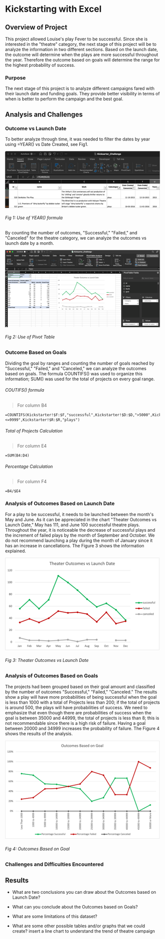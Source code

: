 # Kickstarting with Excel

## Overview of Project
This project allowed Louise's play Fever to be successful. Since she is interested in the "theatre" category, the next stage of this project will be to analyze the information in two different sections. Based on the launch date, the outcome will determine when the plays are more successful throughout the year.
Therefore the outcome based on goals will determine the range for the highest probability of success.

### Purpose
The next stage of this project is to analyze different campaigns fared with their launch date and funding goals. They provide better visibility in terms of when is better to perform the campaign and the best goal.

## Analysis and Challenges
### Outcome vs Launch Date

To better analyze through time, it was needed to filter the dates by year using =YEAR() vs Date Created, see Fig1.

<img src="https://github.com/amonjaras/kickstarter-analysis/blob/main/Kickstarter_Challenge/Resources/YEARvsDate_Created.png"/>

###### Fig 1: Use of YEAR() formula


By counting the number of outcomes, "Successful," "Failed," and "Canceled" for the theatre category, we can analyze the outcomes vs launch date by a month.

<img src="https://github.com/amonjaras/kickstarter-analysis/blob/main/Kickstarter_Challenge/Resources/OutcomevsLaunch_build.png"/>

###### Fig 2: Use of Pivot Table


### Outcome Based on Goals

Dividing the goal by ranges and counting the number of goals reached by "Successful," "Failed," and "Canceled," we can analyze the outcomes based on goals. The formula COUNTIFS() was used to organize this information; SUM() was used for the total of projects on every goal range.

###### COUTIFS() formula

> For column B4
```
=COUNTIFS(Kickstarter!$F:$F,"successful",Kickstarter!$D:$D,">5000",Kickstarter!$D:$D,"<=9999",Kickstarter!$R:$R,"plays")
```

###### Total of Projects Calculation

> For column E4
```
=SUM(B4:D4)
```

###### Percentage Calculation

> For column F4
```
=B4/$E4
```

### Analysis of Outcomes Based on Launch Date
For a play to be successful, it needs to be launched between the month's May and June.
As it can be appreciated in the chart "Theater Outcomes vs Launch Date," May has 111, and June 100 successful theatre plays. Throughout the year, it is noticeable the decrease of successful plays and the increment of failed plays by the month of September and October.
We do not recommend launching a play during the month of January since it has an increase in cancellations. The Figure 3 shows the information explained.

<img src="https://github.com/amonjaras/kickstarter-analysis/blob/main/Kickstarter_Challenge/Resources/Theater_Outcomes_vs_Launch.png"/>

###### Fig 3: Theater Outcomes vs Launch Date


### Analysis of Outcomes Based on Goals
The projects had been grouped based on their goal amount and classified by the number of outcomes "Successful," "Failed," "Canceled."
The results show a play will have more probabilities of being successful when the goal is less than 1000 with a total of Projects less than 200; if the total of projects is around 500, the plays will have probabilities of success.
We need to emphasize that even though there are probabilities of success when the goal is between 35000 and 44999, the total of projects is less than 8; this is not recommendable since there is a high risk of failure.
Having a goal between 20000 and 34999 increases the probability of failure.
The Figure 4 shows the results of the analysis.

<img src="https://github.com/amonjaras/kickstarter-analysis/blob/main/Kickstarter_Challenge/Resources/Outcomes_vs_Goals.png"/>

###### Fig 4: Outcomes Based on Goal


### Challenges and Difficulties Encountered

## Results

- What are two conclusions you can draw about the Outcomes based on Launch Date?

- What can you conclude about the Outcomes based on Goals?

- What are some limitations of this dataset?

- What are some other possible tables and/or graphs that we could create?
insert a line chart to understand the trend of theatre campaign

